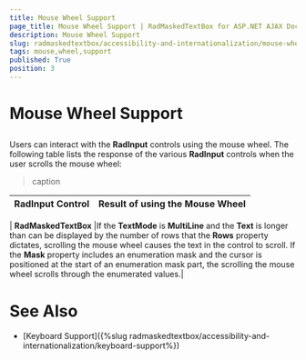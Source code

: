 ```yaml
---
title: Mouse Wheel Support
page_title: Mouse Wheel Support | RadMaskedTextBox for ASP.NET AJAX Documentation
description: Mouse Wheel Support
slug: radmaskedtextbox/accessibility-and-internationalization/mouse-wheel-support
tags: mouse,wheel,support
published: True
position: 3
---
```


# Mouse Wheel Support



## 

Users can interact with the **RadInput** controls using the mouse wheel. The following table lists the response of the various **RadInput** controls when the user scrolls the mouse wheel:


>caption  

| RadInput Control | Result of using the Mouse Wheel |
| ------ | ------ |

| **RadMaskedTextBox** |If the **TextMode** is **MultiLine** and the **Text** is longer than can be displayed by the number of rows that the **Rows** property dictates, scrolling the mouse wheel causes the text in the control to scroll. If the **Mask** property includes an enumeration mask and the cursor is positioned at the start of an enumeration mask part, the scrolling the mouse wheel scrolls through the enumerated values.|


# See Also

 * [Keyboard Support]({%slug radmaskedtextbox/accessibility-and-internationalization/keyboard-support%})
